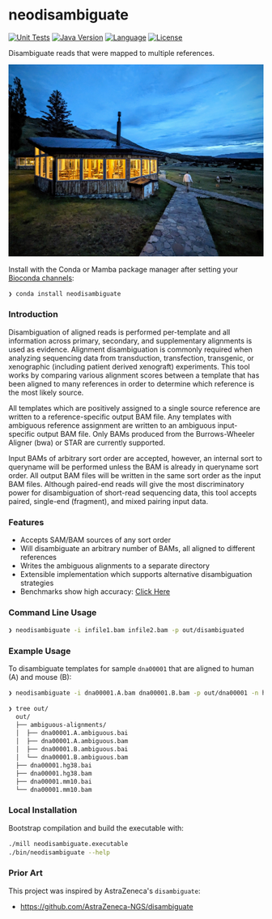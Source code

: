 # neodisambiguate

<!-- [![Install with bioconda](https://img.shields.io/badge/Install%20with-bioconda-brightgreen.svg)](http://bioconda.github.io/recipes/neodisambiguate/README.html) -->
<!-- [![Anaconda Version](https://anaconda.org/bioconda/neodisambiguate/badges/version.svg)](http://bioconda.github.io/recipes/neodisambiguate/README.html) -->
[![Unit Tests](https://github.com/clintval/neodisambiguate/actions/workflows/unit-tests.yml/badge.svg?branch=main)](https://github.com/clintval/neodisambiguate/actions/workflows/unit-tests.yml?query=branch%3Amain)
[![Java Version](https://img.shields.io/badge/java-8,11,17,21-c22d40.svg)](https://github.com/AdoptOpenJDK/homebrew-openjdk)
[![Language](https://img.shields.io/badge/language-scala-c22d40.svg)](https://www.scala-lang.org/)
[![License](https://img.shields.io/badge/license-MIT-blue.svg)](https://github.com/clintval/neodisambiguate/blob/master/LICENSE)

Disambiguate reads that were mapped to multiple references.

![Torres del Paine](.github/img/cover.jpg)

Install with the Conda or Mamba package manager after setting your [Bioconda channels](https://bioconda.github.io/user/install.html#set-up-channels):

```text
❯ conda install neodisambiguate
```

### Introduction

Disambiguation of aligned reads is performed per-template and all information across primary, secondary, and supplementary alignments is used as evidence.
Alignment disambiguation is commonly required when analyzing sequencing data from transduction, transfection, transgenic, or xenographic (including patient derived xenograft) experiments.
This tool works by comparing various alignment scores between a template that has been aligned to many references in order to determine which reference is the most likely source.

All templates which are positively assigned to a single source reference are written to a reference-specific output BAM file.
Any templates with ambiguous reference assignment are written to an ambiguous input-specific output BAM file.
Only BAMs produced from the Burrows-Wheeler Aligner (bwa) or STAR are currently supported.

Input BAMs of arbitrary sort order are accepted, however, an internal sort to queryname will be performed unless the BAM is already in queryname sort order.
All output BAM files will be written in the same sort order as the input BAM files.
Although paired-end reads will give the most discriminatory power for disambiguation of short-read sequencing data, this tool accepts paired, single-end (fragment), and mixed pairing input data.

### Features

- Accepts SAM/BAM sources of any sort order
- Will disambiguate an arbitrary number of BAMs, all aligned to different references
- Writes the ambiguous alignments to a separate directory
- Extensible implementation which supports alternative disambiguation strategies
- Benchmarks show high accuracy: [Click Here](benchmarks/disambiguate.md)

### Command Line Usage

```bash
❯ neodisambiguate -i infile1.bam infile2.bam -p out/disambiguated
```

### Example Usage

To disambiguate templates for sample `dna00001` that are aligned to human (A) and mouse (B):

```bash
❯ neodisambiguate -i dna00001.A.bam dna00001.B.bam -p out/dna00001 -n hg38 mm10
```

```console
❯ tree out/
  out/
  ├── ambiguous-alignments/
  │  ├── dna00001.A.ambiguous.bai
  │  ├── dna00001.A.ambiguous.bam
  │  ├── dna00001.B.ambiguous.bai
  │  └── dna00001.B.ambiguous.bam
  ├── dna00001.hg38.bai
  ├── dna00001.hg38.bam
  ├── dna00001.mm10.bai
  └── dna00001.mm10.bam
```

### Local Installation

Bootstrap compilation and build the executable with:

```bash
./mill neodisambiguate.executable
./bin/neodisambiguate --help
```

### Prior Art

This project was inspired by AstraZeneca's `disambiguate`:

- https://github.com/AstraZeneca-NGS/disambiguate